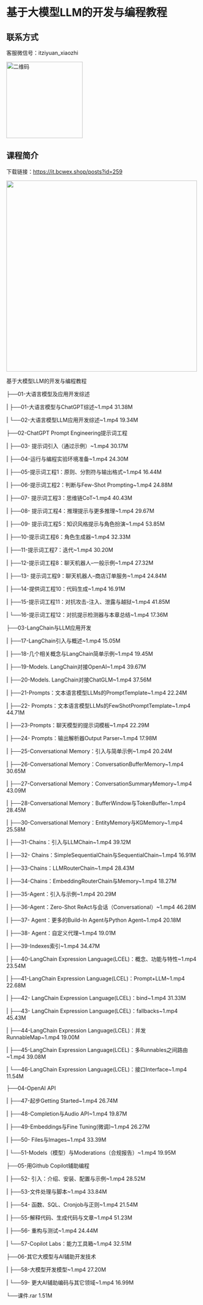 # 基于大模型LLM的开发与编程教程

## 联系方式

客服微信号：itziyuan_xiaozhi

<img src="https://ziyuanyun.oss-cn-guangzhou.aliyuncs.com/common/20240614073449/666b82192834a.jpg" width="200" height="200" alt="二维码">

## 课程简介

下载链接：https://it.bcwex.shop/posts?id=259

<img src="https://ziyuanyun.oss-cn-guangzhou.aliyuncs.com/yun/20240515151736/66446190ceccd.jpg" width="500" alt="">

  基于大模型LLM的开发与编程教程



 ├──01-大语言模型及应用开发综述

 | ├──01-大语言模型与ChatGPT综述~1.mp4 31.38M

 | └──02-大语言模型LLM应用开发综述~1.mp4 19.34M

 ├──02-ChatGPT Prompt Engineering提示词工程

 | ├──03- 提示词引入（通过示例）~1.mp4 30.17M

 | ├──04-运行与编程实验环境准备~1.mp4 24.30M

 | ├──05-提示词工程1：原则、分割符与输出格式~1.mp4 16.44M

 | ├──06-提示词工程2：判断与Few-Shot Prompting~1.mp4 24.88M

 | ├──07- 提示词工程3：思维链CoT~1.mp4 40.43M

 | ├──08- 提示词工程4：推理提示与更多推理~1.mp4 29.67M

 | ├──09- 提示词工程5：知识风格提示与角色扮演~1.mp4 53.85M

 | ├──10-提示词工程6：角色生成器~1.mp4 32.33M

 | ├──11-提示词工程7：迭代~1.mp4 30.20M

 | ├──12-提示词工程8：聊天机器人&#8211;一般示例~1.mp4 27.32M

 | ├──13- 提示词工程9：聊天机器人&#8211;商店订单服务~1.mp4 24.84M

 | ├──14-提供词工程10：代码生成~1.mp4 16.91M

 | ├──15-提示词工程11：对抗攻击-注入、泄露与越狱~1.mp4 41.85M

 | └──16-提示词工程12：对抗提示检测器与本章总结~1.mp4 17.36M

 ├──03-LangChain与LLM应用开发

 | ├──17-LangChain引入与概述~1.mp4 15.05M

 | ├──18-几个相关概念与LangChain简单示例~1.mp4 19.45M

 | ├──19-Models. LangChain对接OpenAI~1.mp4 39.67M

 | ├──20-Models. LangChain对接ChatGLM~1.mp4 37.56M

 | ├──21-Prompts：文本语言模型LLMs的PromptTemplate~1.mp4 22.24M

 | ├──22- Prompts：文本语言模型LLMs的FewShotPromptTemplate~1.mp4 44.71M

 | ├──23-Prompts：聊天模型的提示词模板~1.mp4 22.29M

 | ├──24- Prompts：输出解析器Output Parser~1.mp4 17.98M

 | ├──25-Conversational Memory：引入与简单示例~1.mp4 20.24M

 | ├──26-Conversational Memory：ConversationBufferMemory~1.mp4 30.65M

 | ├──27-Conversational Memory：ConversationSummaryMemory~1.mp4 43.09M

 | ├──28-Conversational Memory：BufferWindow与TokenBuffer~1.mp4 28.45M

 | ├──30-Conversational Memory：EntityMemory与KGMemory~1.mp4 25.58M

 | ├──31-Chains：引入与LLMChain~1.mp4 39.12M

 | ├──32- Chains：SimpleSequentialChain与SequentialChain~1.mp4 16.91M

 | ├──33-Chains：LLMRouterChain~1.mp4 28.43M

 | ├──34-Chains：EmbeddingRouterChain与Memory~1.mp4 18.27M

 | ├──35-Agent：引入与示例~1.mp4 20.29M

 | ├──36-Agent：Zero-Shot ReAct与会话（Conversational）~1.mp4 46.28M

 | ├──37- Agent：更多的Build-In Agent与Python Agent~1.mp4 20.18M

 | ├──38- Agent：自定义代理~1.mp4 19.01M

 | ├──39-Indexes索引~1.mp4 34.47M

 | ├──40-LangChain Expression Language(LCEL)：概念、功能与特性~1.mp4 23.54M

 | ├──41-LangChain Expression Language(LCEL)：Prompt+LLM~1.mp4 22.68M

 | ├──42- LangChain Expression Language(LCEL)：bind~1.mp4 31.33M

 | ├──43- LangChain Expression Language(LCEL)：fallbacks~1.mp4 45.43M

 | ├──44-LangChain Expression Language(LCEL)：并发RunnableMap~1.mp4 19.00M

 | ├──45-LangChain Expression Language(LCEL)：多Runnables之间路由~1.mp4 39.08M

 | └──46-LangChain Expression Language(LCEL)：接口Interface~1.mp4 11.54M

 ├──04-OpenAI API

 | ├──47-起步Getting Started~1.mp4 26.74M

 | ├──48-Completion与Audio API~1.mp4 19.87M

 | ├──49-Embeddings与Fine Tuning(微调)~1.mp4 26.27M

 | ├──50- Files与Images~1.mp4 33.39M

 | └──51-Models（模型）与Moderations（合规报告）~1.mp4 19.95M

 ├──05-用Github Copilot辅助编程

 | ├──52- 引入：介绍、安装、配置与示例~1.mp4 28.52M

 | ├──53-文件处理与脚本~1.mp4 33.84M

 | ├──54- 函数、SQL、Cronjob与正则~1.mp4 21.54M

 | ├──55-解释代码、生成代码与文章~1.mp4 51.23M

 | ├──56- 重构与测试~1.mp4 24.44M

 | └──57-Copilot Labs：能力工具箱~1.mp4 32.51M

 ├──06-其它大模型与AI辅助开发技术

 | ├──58-大模型开发模型~1.mp4 27.20M

 | └──59- 更大AI辅助编码与其它领域~1.mp4 16.99M

 └──课件.rar 1.51M

  